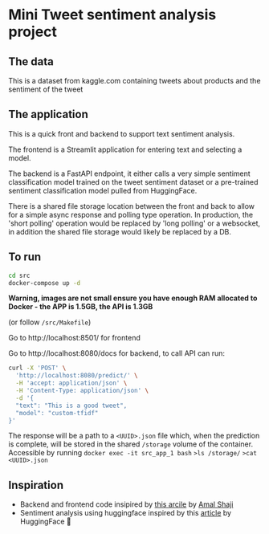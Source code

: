 # Mini Tweet sentiment analysis project

## The data
This is a dataset from kaggle.com containing tweets about products and the sentiment of the tweet

## The application
This is a quick front and backend to support text sentiment analysis.

The frontend is a Streamlit application for entering text and selecting a model.

The backend is a FastAPI endpoint, it either calls a very simple sentiment classification model trained on the tweet sentiment dataset or a pre-trained sentiment classification model pulled from HuggingFace.

There is a shared file storage location between the front and back to allow for a simple async response and polling type operation. In production, the 'short polling' operation would be replaced by 'long polling' or a websocket, in addition the shared file storage would likely be replaced by a DB.


## To run
```bash
cd src
docker-compose up -d
```

**Warning, images are not small ensure you have enough RAM allocated to Docker - the APP is 1.5GB, the API is 1.3GB**

(or follow `/src/Makefile`)

Go to http://localhost:8501/ for frontend

Go to http://localhost:8080/docs for backend, to call API can run:

```bash
curl -X 'POST' \
  'http://localhost:8080/predict/' \
  -H 'accept: application/json' \
  -H 'Content-Type: application/json' \
  -d '{
  "text": "This is a good tweet",
  "model": "custom-tfidf"
}'
```
The response will be a path to a `<UUID>.json` file which, when the prediction is complete, will be stored in the shared `/storage` volume of the container. Accessible by running `docker exec -it src_app_1 bash` `>ls /storage/` `>cat <UUID>.json`

## Inspiration
- Backend and frontend code insipired by [this arcile](https://testdriven.io/blog/fastapi-streamlit/) by [Amal Shaji](https://github.com/amalshaji)
- Sentiment analysis using huggingface inspired by this [article](https://huggingface.co/blog/sentiment-analysis-python) by HuggingFace :hugs:
